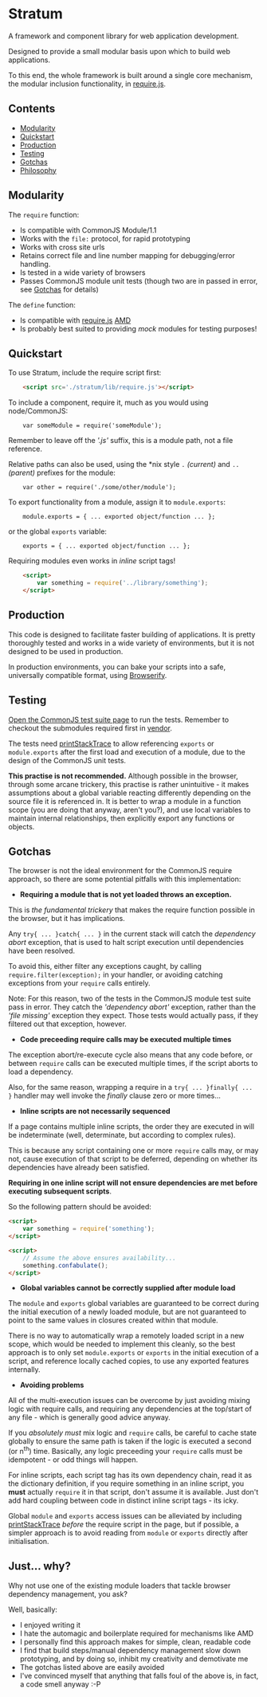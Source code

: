# Stratum

A framework and component library for web application development.

Designed to provide a small modular basis upon which to build web applications.

To this end, the whole framework is built around a single core mechanism, the
modular inclusion functionality, in [require.js](./lib/require.js).


## Contents

* [Modularity](#modularity)
* [Quickstart](#quickstart)
* [Production](#production)
* [Testing](#testing)
* [Gotchas](#gotchas)
* [Philosophy](#just-why)


## Modularity

The `require` function:
* Is compatible with CommonJS Module/1.1
* Works with the `file:` protocol, for rapid prototyping
* Works with cross site urls
* Retains correct file and line number mapping for debugging/error handling.
* Is tested in a wide variety of browsers
* Passes CommonJS module unit tests (though two are in passed in error, see
[Gotchas](#Gotchas) for details)

The `define` function:
* Is compatible with [require.js](http://requirejs.org)
[AMD](http://requirejs.org/docs/whyamd.html)
* Is probably best suited to providing *mock* modules for testing purposes!


## Quickstart

To use Stratum, include the require script first:

``` HTML
	<script src='./stratum/lib/require.js'></script>
```


To include a component, require it, much as you would using node/CommonJS:

``` JS
	var someModule = require('someModule');
```

Remember to leave off the *'.js'* suffix, this is a module path, not a file
reference.


Relative paths can also be used, using the \*nix style `.` *(current)* and `..`
*(parent)* prefixes for the module:

``` JS
	var other = require('./some/other/module');
```


To export functionality from a module, assign it to `module.exports`:

``` JS
	module.exports = { ... exported object/function ... };
```


or the global `exports` variable:

``` JS
	exports = { ... exported object/function ... };
```

Requiring modules even works in *inline* script tags!

``` HTML
	<script>
		var something = require('../library/something');
	</script>
```


## Production

This code is designed to facilitate faster building of applications.  It is
pretty thoroughly tested and works in a wide variety of environments, but it is
not designed to be used in production.

In production environments, you can bake your scripts into a safe, universally
compatible format, using
[Browserify](https://github.com/substack/node-browserify).

## Testing

[Open the CommonJS test suite page](./test/require/commonjs/index.html) to run
the tests. Remember to checkout the submodules required first in
[vendor](./vendor).

The tests need [printStackTrace](https://github.com/stacktracejs/stacktrace.js)
to allow referencing `exports` or `module.exports` after the first load and
execution of a module, due to the design of the CommonJS unit tests.

**This practise is not recommended.**
Although possible in the browser, through some arcane trickery, this practise is
rather unintuitive - it makes assumptions about a global variable reacting
differently depending on the source file it is referenced in.  It is better to
wrap a module in a function scope (you are doing that anyway, aren't you?), and
use local variables to maintain internal relationships, then explicitly export
any functions or objects.


## Gotchas

The browser is not the ideal environment for the CommonJS require approach, so
there are some potential pitfalls with this implementation:

- **Requiring a module that is not yet loaded throws an exception.**

This is *the fundamental trickery* that makes the require function possible in
the browser, but it has implications.

Any `try{ ... }catch{ ... }` in the current stack will catch the
*dependency abort* exception, that is used to halt script execution until
dependencies have been resolved.

To avoid this, either filter any exceptions caught, by calling
`require.filter(exception);` in your handler, or avoiding catching exceptions
from your `require` calls entirely.

Note: For this reason, two of the tests in the CommonJS module test suite pass
in error.  They catch the *'dependency abort'* exception, rather than the *'file
missing'* exception they expect.  Those tests would actually pass, if they
filtered out that exception, however.

- **Code preceeding require calls may be executed multiple times**

The exception abort/re-execute cycle also means that any code before, or between
`require` calls can be executed multiple times, if the script aborts to load a
dependency.

Also, for the same reason, wrapping a require in a `try{ ... }finally{ ... }`
handler may well invoke the *finally* clause zero or more times...

- **Inline scripts are not necessarily sequenced**

If a page contains multiple inline scripts, the order they are executed in will
be indeterminate (well, determinate, but according to complex rules).

This is because any script containing one or more `require` calls may, or may
not, cause execution of that script to be deferred, depending on whether its
dependencies have already been satisfied.

**Requiring in one inline script will not ensure dependencies are
met before executing subsequent scripts**.

So the following pattern should be avoided:

``` HTML
<script>
	var something = require('something');
</script>

<script>
	// Assume the above ensures availability...
	something.confabulate();
</script>
```

- **Global variables cannot be correctly supplied after module load**

The `module` and `exports` global variables are guaranteed to be correct during
the initial execution of a newly loaded module, but are not guaranteed to point
to the same values in closures created within that module.

There is no way to automatically wrap a remotely loaded script in a new scope,
which would be needed to implement this cleanly, so the best approach is to
only set `module.exports` or `exports` in the initial execution of a script, and
reference locally cached copies, to use any exported features internally.


- **Avoiding problems**

All of the multi-execution issues can be overcome by just avoiding mixing logic
with require calls, and requiring any dependencies at the top/start of any
file - which is generally good advice anyway.

If you *absolutely must* mix logic and `require` calls, be careful to cache state
globally to ensure the same path is taken if the logic is executed a second
(or n<sup>th</sup>) time.  Basically, any logic preceeding your `require` calls
must be idempotent - or odd things will happen.

For inline scripts, each script tag has its own dependency chain, read it as the
dictionary definition, if you require something in an inline script, you
**must** actually `require` it in that script, don't assume it is available.
Just don't add hard coupling between code in distinct inline script tags -
its icky.

Global `module` and `exports` access issues can be alleviated by including
[printStackTrace](https://github.com/stacktracejs/stacktrace.js) *before* the
require script in the page, but if possible, a simpler approach is to avoid
reading from `module` or `exports` directly after initialisation.


## Just... why?

Why not use one of the existing module loaders that tackle browser dependency
management, you ask?

Well, basically:

* I enjoyed writing it
* I hate the automagic and boilerplate required for mechanisms like AMD
* I personally find this approach makes for simple, clean, readable code
* I find that build steps/manual dependency management slow down prototyping,
and by doing so, inhibit my creativity and demotivate me
* The gotchas listed above are easily avoided
* I've convinced myself that anything that falls foul of the above is, in fact,
a code smell anyway :-P
